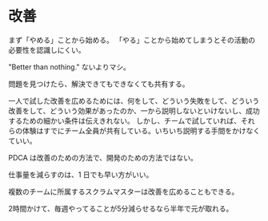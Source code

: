 # 改善

まず「やめる」ことから始める。
「やる」ことから始めてしまうとその活動の必要性を認識しにくい。

"Better than nothing."
ないよりマシ。

問題を見つけたら、解決できてもできなくても共有する。

一人で試した改善を広めるためには、何をして、どういう失敗をして、どういう改善をして、どういう効果があったのか、一から説明しないといけないし、成功するための細かい条件は伝えきれない。
しかし、チームで試していれば、それらの体験はすでにチーム全員が共有している。いちいち説明する手間をかけなくていい。

PDCA は改善のための方法で、開発のための方法ではない。

仕事量を減らすのは、1 日でも早い方がいい。

複数のチームに所属するスクラムマスターは改善を広めることもできる。

2時間かけて、毎週やってることが5分減らせるなら半年で元が取れる。

